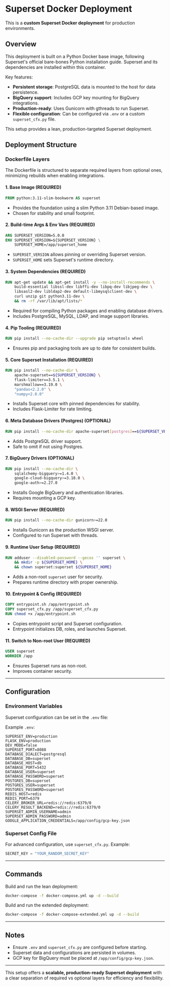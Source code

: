 # Superset Docker Deployment

This is a **custom Superset Docker deployment** for production environments.

## Overview

This deployment is built on a Python Docker base image, following Superset's official bare-bones Python installation guide. Superset and its dependencies are installed within this container.

Key features:

* **Persistent storage**: PostgreSQL data is mounted to the host for data persistence.
* **BigQuery support**: Includes GCP key mounting for BigQuery integrations.
* **Production-ready**: Uses Gunicorn with gthreads to run Superset.
* **Flexible configuration**: Can be configured via `.env` or a custom `superset_cfx.py` file.

This setup provides a lean, production-targeted Superset deployment.

## Deployment Structure

### Dockerfile Layers

The Dockerfile is structured to separate required layers from optional ones, minimizing rebuilds when enabling integrations.

#### 1. **Base Image** (REQUIRED)

```dockerfile
FROM python:3.11-slim-bookworm AS superset
```

* Provides the foundation using a slim Python 3.11 Debian-based image.
* Chosen for stability and small footprint.

#### 2. **Build-time Args & Env Vars** (REQUIRED)

```dockerfile
ARG SUPERSET_VERSION=5.0.0
ENV SUPERSET_VERSION=${SUPERSET_VERSION} \
    SUPERSET_HOME=/app/superset_home
```

* `SUPERSET_VERSION` allows pinning or overriding Superset version.
* `SUPERSET_HOME` sets Superset's runtime directory.

#### 3. **System Dependencies** (REQUIRED)

```dockerfile
RUN apt-get update && apt-get install -y --no-install-recommends \
    build-essential libssl-dev libffi-dev libpq-dev libjpeg-dev \
    libsasl2-dev libldap2-dev default-libmysqlclient-dev \
    curl unzip git python3.11-dev \
    && rm -rf /var/lib/apt/lists/*
```

* Required for compiling Python packages and enabling database drivers.
* Includes PostgreSQL, MySQL, LDAP, and image support libraries.

#### 4. **Pip Tooling** (REQUIRED)

```dockerfile
RUN pip install --no-cache-dir --upgrade pip setuptools wheel
```

* Ensures pip and packaging tools are up to date for consistent builds.

#### 5. **Core Superset Installation** (REQUIRED)

```dockerfile
RUN pip install --no-cache-dir \
    apache-superset==${SUPERSET_VERSION} \
    flask-limiter==3.5.1 \
    marshmallow==3.19.0 \
    "pandas<2.2.0" \
    "numpy<2.0.0"
```

* Installs Superset core with pinned dependencies for stability.
* Includes Flask-Limiter for rate limiting.

#### 6. **Meta Database Drivers (Postgres)** (OPTIONAL)

```dockerfile
RUN pip install --no-cache-dir apache-superset[postgres]==${SUPERSET_VERSION}
```

* Adds PostgreSQL driver support.
* Safe to omit if not using Postgres.

#### 7. **BigQuery Drivers** (OPTIONAL)

```dockerfile
RUN pip install --no-cache-dir \
    sqlalchemy-bigquery>=1.4.0 \
    google-cloud-bigquery>=3.18.0 \
    google-auth>=2.27.0
```

* Installs Google BigQuery and authentication libraries.
* Requires mounting a GCP key.

#### 8. **WSGI Server** (REQUIRED)

```dockerfile
RUN pip install --no-cache-dir gunicorn>=22.0
```

* Installs Gunicorn as the production WSGI server.
* Configured to run Superset with threads.

#### 9. **Runtime User Setup** (REQUIRED)

```dockerfile
RUN adduser --disabled-password --gecos '' superset \
    && mkdir -p ${SUPERSET_HOME} \
    && chown superset:superset ${SUPERSET_HOME}
```

* Adds a non-root `superset` user for security.
* Prepares runtime directory with proper ownership.

#### 10. **Entrypoint & Config** (REQUIRED)

```dockerfile
COPY entrypoint.sh /app/entrypoint.sh
COPY superset_cfx.py /app/superset_cfx.py
RUN chmod +x /app/entrypoint.sh
```

* Copies entrypoint script and Superset configuration.
* Entrypoint initializes DB, roles, and launches Superset.

#### 11. **Switch to Non-root User** (REQUIRED)

```dockerfile
USER superset
WORKDIR /app
```

* Ensures Superset runs as non-root.
* Improves container security.

---

## Configuration

### Environment Variables

Superset configuration can be set in the `.env` file:

Example `.env`:

```env
SUPERSET_ENV=production
FLASK_ENV=production
DEV_MODE=false
SUPERSET_PORT=8088
DATABASE_DIALECT=postgresql
DATABASE_DB=superset
DATABASE_HOST=db
DATABASE_PORT=5432
DATABASE_USER=superset
DATABASE_PASSWORD=superset
POSTGRES_DB=superset
POSTGRES_USER=superset
POSTGRES_PASSWORD=superset
REDIS_HOST=redis
REDIS_PORT=6379
CELERY_BROKER_URL=redis://redis:6379/0
CELERY_RESULT_BACKEND=redis://redis:6379/0
SUPERSET_ADMIN_USERNAME=admin
SUPERSET_ADMIN_PASSWORD=admin
GOOGLE_APPLICATION_CREDENTIALS=/app/config/gcp-key.json
```

### Superset Config File

For advanced configuration, use `superset_cfx.py`. Example:

```python
SECRET_KEY = "YOUR_RANDOM_SECRET_KEY"
```

---

## Commands

Build and run the lean deployment:

```bash
docker-compose -f docker-compose.yml up -d --build
```

Build and run the extended deployment:

```bash
docker-compose -f docker-compose-extended.yml up -d --build
```

---

## Notes

* Ensure `.env` and `superset_cfx.py` are configured before starting.
* Superset data and configurations are persisted in volumes.
* GCP key for BigQuery must be placed at `/app/config/gcp-key.json`.

---

This setup offers a **scalable, production-ready Superset deployment** with a clear separation of required vs optional layers for efficiency and flexibility.
